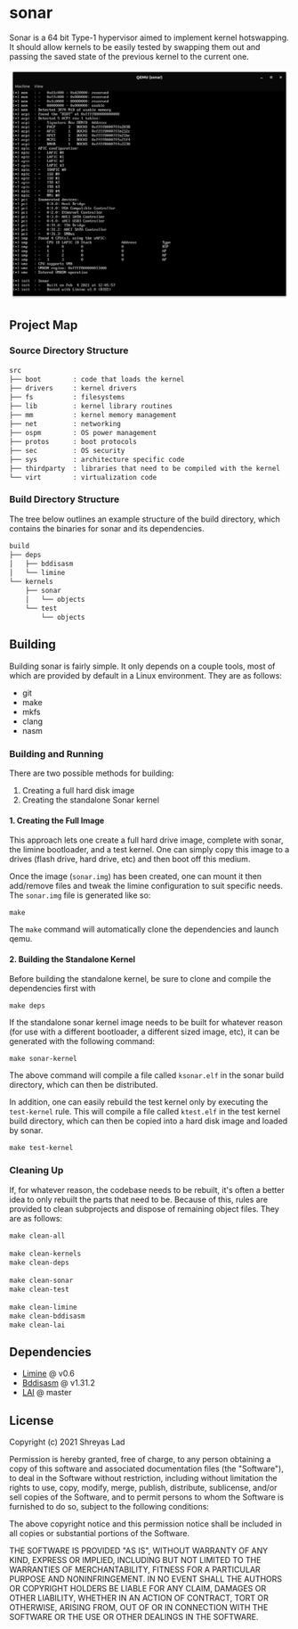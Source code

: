 # sonar

Sonar is a 64 bit Type-1 hypervisor aimed to implement kernel hotswapping. It should allow kernels to be easily tested by swapping them out and passing the saved state of the previous kernel to the current one. 

![](docs/sonar.png)

## Project Map

### Source Directory Structure

```
src
├── boot        : code that loads the kernel 
├── drivers     : kernel drivers
├── fs          : filesystems
├── lib         : kernel library routines
├── mm          : kernel memory management
├── net         : networking
├── ospm        : OS power management
├── protos      : boot protocols
├── sec         : OS security
├── sys         : architecture specific code
├── thirdparty  : libraries that need to be compiled with the kernel
└── virt        : virtualization code
```

### Build Directory Structure

The tree below outlines an example structure of the build directory, which contains the binaries for sonar and its dependencies. 

```
build
├── deps
│   ├── bddisasm
│   └── limine
└── kernels
    ├── sonar
    │   └── objects
    └── test
        └── objects
```

## Building

Building sonar is fairly simple. It only depends on a couple tools, most of which are provided by default in a Linux environment. They are as follows:
- git
- make
- mkfs
- clang
- nasm

### Building and Running

There are two possible methods for building:
1. Creating a full hard disk image
2. Creating the standalone Sonar kernel

#### 1. Creating the Full Image

This approach lets one create a full hard drive image, complete with sonar, the limine bootloader, and a test kernel. One can simply copy this image to a drives (flash drive, hard drive, etc) and then boot off this medium. 

Once the image (`sonar.img`) has been created, one can mount it then add/remove files and tweak the limine configuration to suit specific needs. The `sonar.img` file is generated like so: 

```
make
```

The `make` command will automatically clone the dependencies and launch qemu.  

#### 2. Building the Standalone Kernel

Before building the standalone kernel, be sure to clone and compile the dependencies first with

```
make deps
```

If the standalone sonar kernel image needs to be built for whatever reason (for use with a different bootloader, a different sized image, etc), it can be generated with the following command:

```
make sonar-kernel
```

The above command will compile a file called `ksonar.elf` in the sonar build directory, which can then be distributed.

In addition, one can easily rebuild the test kernel only by executing the `test-kernel` rule. This will compile a file called `ktest.elf` in the test kernel build directory, which can then be copied into a hard disk image and loaded by sonar.

```
make test-kernel
```

### Cleaning Up

If, for whatever reason, the codebase needs to be rebuilt, it's often a better idea to only rebuilt the parts that need to be. Because of this, rules are provided to clean subprojects and dispose of remaining object files. They are as follows:

```
make clean-all

make clean-kernels
make clean-deps

make clean-sonar
make clean-test

make clean-limine
make clean-bddisasm
make clean-lai
```

## Dependencies

- [Limine](https://github.com/limine-bootloader/limine) @ v0.6
- [Bddisasm](https://github.com/bitdefender/bddisasm) @ v1.31.2
- [LAI](https://github.com/managarm/lai) @ master

## License

Copyright (c) 2021 Shreyas Lad

Permission is hereby granted, free of charge, to any person obtaining a copy
of this software and associated documentation files (the "Software"), to deal
in the Software without restriction, including without limitation the rights
to use, copy, modify, merge, publish, distribute, sublicense, and/or sell
copies of the Software, and to permit persons to whom the Software is
furnished to do so, subject to the following conditions:

The above copyright notice and this permission notice shall be included in all
copies or substantial portions of the Software.

THE SOFTWARE IS PROVIDED "AS IS", WITHOUT WARRANTY OF ANY KIND, EXPRESS OR
IMPLIED, INCLUDING BUT NOT LIMITED TO THE WARRANTIES OF MERCHANTABILITY,
FITNESS FOR A PARTICULAR PURPOSE AND NONINFRINGEMENT. IN NO EVENT SHALL THE
AUTHORS OR COPYRIGHT HOLDERS BE LIABLE FOR ANY CLAIM, DAMAGES OR OTHER
LIABILITY, WHETHER IN AN ACTION OF CONTRACT, TORT OR OTHERWISE, ARISING FROM,
OUT OF OR IN CONNECTION WITH THE SOFTWARE OR THE USE OR OTHER DEALINGS IN THE
SOFTWARE.